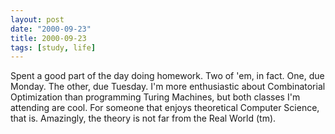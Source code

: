 ```yaml
---
layout: post
date: "2000-09-23"
title: 2000-09-23
tags: [study, life]
---
```

Spent a good part of the day doing homework. Two of 'em, in fact.
One, due Monday. The other, due Tuesday. I'm more enthusiastic
about Combinatorial Optimization than programming Turing Machines,
but both classes I'm attending are cool. For someone that enjoys
theoretical Computer Science, that is. Amazingly, the theory is not
far from the Real World (tm).
